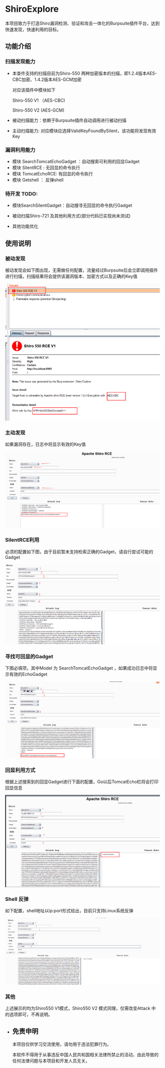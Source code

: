 # ShiroExplore
本项目致力于打造Shiro漏洞检测、验证和攻击一体化的Burpsuite插件平台，达到快速发现，快速利用的目标。

## 功能介绍 
### 扫描发现能力
+ 本查件支持的扫描目前为Shiro-550 两种加密版本的扫描，即1.2.4版本AES-CBC加密、1.4.2版本AES-GCM加密

  对应该插件中模块如下

  Shiro-550 V1 （AES-CBC)

  Shiro-550 V2   (AES-GCM)

+ 被动扫描能力：依赖于Burpsuite插件自动调用进行被动扫描

+ 主动扫描能力:  对应模块应选择ValidKeyFoundBySilent，该功能将发现有效Key

### 漏洞利用能力

- 模块 SearchTomcatEchoGadget ：自动搜索可利用的回显Gadget
- 模块 SilentRCE : 无回显的命令执行
- 模块 TomcatEchoRCE: 有回显的命令执行
- 模块 Getshell ： 反弹shell

### 待开发 TODO:

- 模块SearchSilentGadget：自动搜寻无回显的命令执行Gadget

- 被动扫描Shiro-721 及其他利用方式(部分代码已实现尚未测试)

- 其他功能优化

## 使用说明

### 被动发现

被动发现会如下图出现，无需做任何配置，流量经过Burpsuite后会立即调用插件进行扫描，扫描结果将会提供该漏洞版本、加密方式以及正确的Key值

![image-20201210155925966](https://github.com/L4ml3da/ShiroExplore/blob/main/ReadMe/1.png)

### 主动发现

如果漏洞存在，日志中将显示有效的Key值

![image-20201210160905621](https://github.com/L4ml3da/ShiroExplore/blob/main/ReadMe/2.png)



### SilentRCE利用

必须的配置如下图，由于目前暂未支持检索正确的Gadget，请自行尝试可能的Gadget

![image-20201210161339554](https://github.com/L4ml3da/ShiroExplore/blob/main/ReadMe/3.png)



###  寻找可回显的Gadget 

下图必填项，其中Model 为 SearchTomcatEchoGadget ，如果成功日志中将显示有效的EchoGadget

![image-20201210161924701](https://github.com/L4ml3da/ShiroExplore/blob/main/ReadMe/4.png)



### 回显利用方式

根据上述搜索到的回显Gadget进行下面的配置，Go以后TomcatEcho栏将会打印回显信息

![image-20201210162312121](https://github.com/L4ml3da/ShiroExplore/blob/main/ReadMe/5.png)

### Shell 反弹

如下配置，shell地址以ip:port形式给出，目前只支持Linux系统反弹

![image-20201210162540128](https://github.com/L4ml3da/ShiroExplore/blob/main/ReadMe/6.png)



### 其他

上述展示的均为Shiro550 V1模式，Shiro550 V2 模式同理，仅需改变Attack 中的选项即可，不再说明。

- ## 免责申明

  本项目仅供学习交流使用，请勿用于违法犯罪行为。

  本软件不得用于从事违反中国人民共和国相关法律所禁止的活动，由此导致的任何法律问题与本项目和开发人员无关。

  